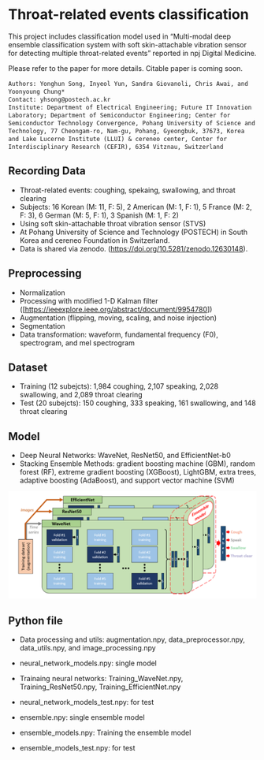 # Throat-related events classification


This project includes classification model used in “Multi-modal deep ensemble classification system with soft skin-attachable vibration sensor for detecting multiple throat-related events” reported in npj Digital Medicine.

Please refer to the paper for more details.
Citable paper is coming soon.

    Authors: Yonghun Song, Inyeol Yun, Sandra Giovanoli, Chris Awai, and Yoonyoung Chung*
    Contact: yhsong@postech.ac.kr
    Institute: Department of Electrical Engineering; Future IT Innovation Laboratory; Department of Semiconductor Engineering; Center for Semiconductor Technology Convergence, Pohang University of Science and Technology, 77 Cheongam-ro, Nam-gu, Pohang, Gyeongbuk, 37673, Korea and Lake Lucerne Institute (LLUI) & cereneo center, Center for Interdisciplinary Research (CEFIR), 6354 Vitznau, Switzerland
    

Recording Data
----------

* Throat-related events: coughing, spekaing, swallowing, and throat clearing
* Subjects: 16 Korean (M: 11, F: 5), 2 American (M: 1, F: 1), 5 France (M: 2, F: 3), 6 German (M: 5, F: 1), 3 Spanish (M: 1, F: 2)
* Using soft skin-attachable throat vibration sensor (STVS)
* At Pohang University of Science and Technology (POSTECH) in South Korea and cereneo Foundation in Switzerland.
* Data is shared via zenodo. (https://doi.org/10.5281/zenodo.12630148).


Preprocessing
----------

* Normalization
* Processing with modified 1-D Kalman filter ([<https://ieeexplore.ieee.org/abstract/document/9954780>])
* Augmentation (flipping, moving, scaling, and noise injection)
* Segmentation
* Data transformation: waveform, fundamental frequency (F0), spectrogram, and mel spectrogram


Dataset
----------

* Training (12 subejcts): 1,984 coughing, 2,107 speaking, 2,028 swallowing, and 2,089 throat clearing
* Test (20 subejcts): 150 coughing, 333 speaking, 161 swallowing, and 148 throat clearing


Model
----------

* Deep Neural Networks: WaveNet, ResNet50, and EfficientNet-b0 
* Stacking Ensemble Methods: gradient boosting machine (GBM), random forest (RF), extreme gradient boosting (XGBoost), LightGBM, extra trees, adaptive boosting (AdaBoost), and support vector machine (SVM) 


![image](figures/model.png)


Python file
----------

* Data processing and utils: augmentation.npy, data_preprocessor.npy, data_utils.npy, and image_processing.npy

* neural_network_models.npy: single model
* Trainaing neural networks: Training_WaveNet.npy, Training_ResNet50.npy, Training_EfficientNet.npy
* neural_network_models_test.npy: for test

* ensemble.npy: single ensemble model
* ensemble_models.npy: Training the ensemble model
* ensemble_models_test.npy: for test

